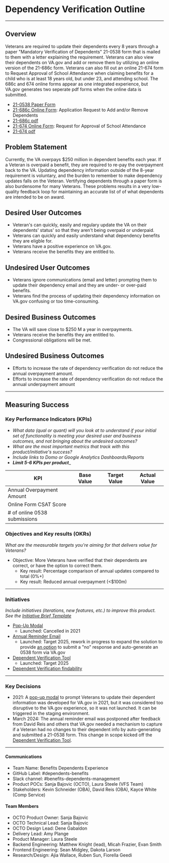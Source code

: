 # Dependency Verification Outline
<!-- *Iterating on a product? Have a new feature? Check out the [Initiative Brief Template](https://github.com/department-of-veterans-affairs/va.gov-team/blob/master/teams/vsa/product/initiative-brief-template.md)* -->

---

## Overview
Veterans are required to update their dependents every 8 years through a paper "Mandatory Verification of Dependents" 21-0538 form that is mailed to them with a letter explaining the requirement. Veterans can also view their dependents on VA.gov and add or remove them by utilizing an online version of the 21-686c form. Veterans can also fill out an online 21-674 form to Request Approval of School Attendance when claiming benefits for a child who is at least 18 years old, but under 23, and attending school. The 686c and 674 online forms appear as one integrated experience, but VA.gov generates two seperate pdf forms when the online data is submitted.

- [21-0538 Paper Form](https://www.va.gov/find-forms/about-form-21-0538/)
- [21-686c Online Form](https://www.va.gov/find-forms/about-form-21-686c/): Application Request to Add and/or Remove Dependents
- [21-686c pdf](https://www.vba.va.gov/pubs/forms/VBA-21-686c-ARE.pdf)
- [21-674 Online Form](https://www.va.gov/find-forms/about-form-21-674/): Request for Approval of School Attendance
- [21-674 pdf](https://www.vba.va.gov/pubs/forms/VBA-21-674-ARE.pdf)

## Problem Statement
Currently, the VA overpays $250 million in dependent benefits each year. If a Veteran is overpaid a benefit, they are required to re-pay the overpayment back to the VA. Updating dependency information outside of the 8-year requirement is voluntary, and the burden to remember to make dependency updates falls on the Veteran. Vertifying dependents through a paper form is also burdensome for many Veterans. These problems results in a very low-quality feedback loop for maintaining an accurate list of of what dependents are intended to be on award.

## Desired User Outcomes

- Veteran's can quickly, easily and regulary update the VA on their dependents' status' so that they aren't being overpaid or underpaid.
- Veterans can quickly and easily understand what dependency benefits they are eligble for.
- Veterans have a positive experience on VA.gov.
- Veterans receive the benefits they are entitled to.

## Undesired User Outcomes
- Veterans ignore communications (email and letter) prompting them to update their dependency email and they are under- or over-paid benefits.
- Veterans find the process of updating their dependency information on VA.gov confusing or too time-consuming.

## Desired Business Outcomes
- The VA will save close to $250 M a year in overpayments.
- Veterans receive the benefits they are entitled to.
- Congressional obligations will be met.

## Undesired Business Outcomes
- Efforts to increase the rate of dependency verification do not reduce the annual overpayment amount.
- Efforts to increase the rate of dependency verification do not reduce the annual underpayment amount

---
## Measuring Success

### Key Performance Indicators (KPIs)
* *What data (qual or quant) will you look at to understand if your initial set of functionality is meeting your desired user and business outcomes, and not bringing about the undesired outcomes?*
* _What are the most important metrics that track with this product/initiative's success?_
* _Include links to Domo or Google Analytics Dashboards/Reports_
* _**Limit 5-6 KPIs per product**__

| KPI                         | Base Value | Target Value | Actual Value |
|-----------------------------|------------|--------------|--------------|
| Annual Overpayment Amount   |            |              |              |
| Online Form CSAT Score      |            |              |              |
| # of online 0538 submissions|            |              |              |


### Objectives and Key results (OKRs)
_What are the measurable targets you're aiming for that delivers value for Veterans?_

- Objective: More Veterans have verified that their dependents are correct, or have the option to correct them.
  - Key result: Percentage comparison of annual updates compared to total (0%+)
  - Key result: Reduced annual overpayment (<$100m)

---

### Initiatives
*Include initiatives (iterations, new features, etc.) to improve this product. See the [Initiative Brief Template](https://github.com/department-of-veterans-affairs/va.gov-team/blob/master/teams/vsa/product/initiative-brief-template.md)*

- [Pop-Up Modal](https://github.com/department-of-veterans-affairs/va.gov-team/blob/master/products/ebenefits/dependency-verification/modal/modal-README.md)
   - Launched: Cancelled in 2021 
- [Annual Reminder Email](https://github.com/department-of-veterans-affairs/va.gov-team/blob/master/products/dependents/dependency_verification/annual-email/Feature-Brief-Annual-Verification-Email.md)
   - Launched: Target 2025, rework in progress to expand the solution to provide [an option](https://github.com/department-of-veterans-affairs/va.gov-team/blob/master/products/dependents/dependency_verification/initiative-brief-dependent-verification-tool.md) to submit a "no" response and auto-generate an 0538 form via VA.gov
- [Dependent Verification Tool](https://github.com/department-of-veterans-affairs/va.gov-team/blob/master/products/dependents/dependency_verification/initiative-brief-dependent-verification-tool.md)
   - Launched: Target 2025
- [Dependent Verification findability](https://github.com/department-of-veterans-affairs/va.gov-team/blob/master/products/dependents/dependency_verification/findability.md)


--- 
### Key Decisions
- 2021: A [pop-up modal](https://github.com/department-of-veterans-affairs/va.gov-team/tree/master/products/ebenefits/dependency-verification/modal) to prompt Veterans to update their dependent information was developed for VA.gov in 2021, but it was considered too disruptive to the VA.gov experience, so it was not launched. It can be triggered in the staging environment.
- March 2024: The annual reminder email was postponed after feedback from David Reis and others that VA.gov needed a mechanism to capture if a Veteran had no changes to their dependent info by auto-generating and submitted a 21-0538 form. This change in scope kicked off the [Dependent Verification Tool](https://github.com/department-of-veterans-affairs/va.gov-team/blob/master/products/dependents/dependency_verification/initiative-brief-dependent-verification-tool.md).

---

#### Communications
- Team Name: Benefits Dependents Experience
- GitHub Label: #dependents-benefits
- Slack channel: #benefits-dependents-management
- Product POCs: Sanja Bajovic (OCTO), Laura Steele (VFS Team)
- Stakeholders: Kevin Schneider (OBA), David Reis (OBA), Kayce White (Comp Service)


#### Team Members
 - OCTO Product Owner: Sanja Bajovic
 - OCTO Technical Lead: Sanja Bajovic
 - OCTO Design Lead: Dene Gabaldon
 - Delivery Lead: Amy Plange
 - Product Manager: Laura Steele
 - Backend Engineering: Matthew Knight (lead), Micah Frazier, Evan Smith
 - Frontend Engineering: Sean Midgley, Dakota Larson
 - Research/Design: Ajia Wallace, Ruben Sun, Fiorella Geedi
